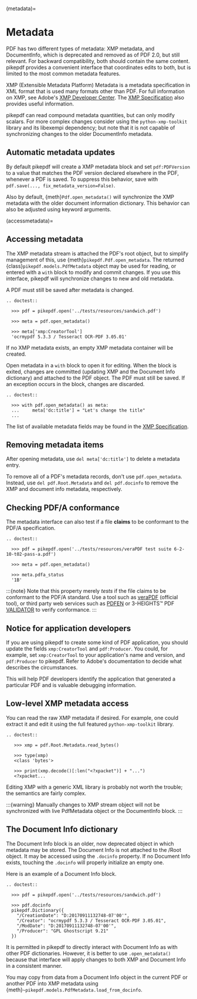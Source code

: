 (metadata)=

# Metadata

PDF has two different types of metadata: XMP metadata, and DocumentInfo, which
is deprecated and removed as of PDF 2.0, but still relevant. For backward
compatibility, both should contain the same content. pikepdf provides a convenient
interface that coordinates edits to both, but is limited to the most common
metadata features.

XMP (Extensible Metadata Platform) Metadata is a metadata specification in XML
format that is used many formats other than PDF. For full information on XMP,
see Adobe's [XMP Developer Center](https://www.adobe.com/devnet/xmp.html).
The [XMP Specification] also provides useful information.

pikepdf can read compound metadata quantities, but can only modify scalars. For
more complex changes consider using the `python-xmp-toolkit` library and its
libexempi dependency; but note that it is not capable of synchronizing changes
to the older DocumentInfo metadata.

## Automatic metadata updates

By default pikepdf will create a XMP metadata block and set `pdf:PDFVersion`
to a value that matches the PDF version declared elsewhere in the PDF, whenever
a PDF is saved. To suppress this behavior, save with
`pdf.save(..., fix_metadata_version=False)`.

Also by default, {meth}`Pdf.open_metadata()` will synchronize the XMP metadata
with the older document information dictionary. This behavior can also be
adjusted using keyword arguments.

(accessmetadata)=

## Accessing metadata

The XMP metadata stream is attached the PDF's root object, but to simplify
management of this, use {meth}`pikepdf.Pdf.open_metadata`. The returned
{class}`pikepdf.models.PdfMetadata` object may be used for reading, or entered
with a `with` block to modify and commit changes. If you use this interface,
pikepdf will synchronize changes to new and old metadata.

A PDF must still be saved after metadata is changed.

```{eval-rst}
.. doctest::

  >>> pdf = pikepdf.open('../tests/resources/sandwich.pdf')

  >>> meta = pdf.open_metadata()

  >>> meta['xmp:CreatorTool']
  'ocrmypdf 5.3.3 / Tesseract OCR-PDF 3.05.01'
```

If no XMP metadata exists, an empty XMP metadata container will be created.

Open metadata in a `with` block to open it for editing. When the block is
exited, changes are committed (updating XMP and the Document Info dictionary)
and attached to the PDF object. The PDF must still be saved. If an exception
occurs in the block, changes are discarded.

```{eval-rst}
.. doctest::

  >>> with pdf.open_metadata() as meta:
  ...     meta['dc:title'] = "Let's change the title"
  ...
```

The list of available metadata fields may be found in the [XMP Specification].

## Removing metadata items

After opening metadata, use `del meta['dc:title']` to delete a metadata entry.

To remove all of a PDF's metadata records, don't use `pdf.open_metadata`.
Instead, use `del pdf.Root.Metadata` and `del pdf.docinfo`
to remove the XMP and document info metadata, respectively.

## Checking PDF/A conformance

The metadata interface can also test if a file **claims** to be conformant
to the PDF/A specification.

```{eval-rst}
.. doctest::

  >>> pdf = pikepdf.open('../tests/resources/veraPDF test suite 6-2-10-t02-pass-a.pdf')

  >>> meta = pdf.open_metadata()

  >>> meta.pdfa_status
  '1B'
```

:::{note}
Note that this property merely *tests* if the file claims to be conformant to
the PDF/A standard. Use a tool such as [veraPDF] (official tool), or third party
web services such as [PDFEN] or 3-HEIGHTS™ PDF [VALIDATOR] to verify conformance.
:::

## Notice for application developers

If you are using pikepdf to create some kind of PDF application, you should
update the fields `xmp:CreatorTool` and `pdf:Producer`. You could, for
example, set `xmp:CreatorTool` to your application's name and version, and
`pdf:Producer` to pikepdf. Refer to Adobe's documentation to decide what
describes the circumstances.

This will help PDF developers identify the application that generated a
particular PDF and is valuable debugging information.

## Low-level XMP metadata access

You can read the raw XMP metadata if desired. For example, one could extract it and
edit it using the full featured `python-xmp-toolkit` library.

```{eval-rst}
.. doctest::

   >>> xmp = pdf.Root.Metadata.read_bytes()

   >>> type(xmp)
   <class 'bytes'>

   >>> print(xmp.decode()[:len("<?xpacket")] + "...")
   <?xpacket...
```

Editing XMP with a generic XML library is probably not worth the trouble; the
semantics are fairly complex.

:::{warning}
Manually changes to XMP stream object will not be synchronized with live
PdfMetadata object or the DocumentInfo block.
:::

## The Document Info dictionary

The Document Info block is an older, now deprecated object in which metadata
may be stored. The Document Info is not attached to the /Root object.
It may be accessed using the `.docinfo` property. If no Document Info exists,
touching the `.docinfo` will properly initialize an empty one.

Here is an example of a Document Info block.

```{eval-rst}
.. doctest::

  >>> pdf = pikepdf.open('../tests/resources/sandwich.pdf')

  >>> pdf.docinfo
  pikepdf.Dictionary({
    "/CreationDate": "D:20170911132748-07'00'",
    "/Creator": "ocrmypdf 5.3.3 / Tesseract OCR-PDF 3.05.01",
    "/ModDate": "D:20170911132748-07'00'",
    "/Producer": "GPL Ghostscript 9.21"
  })
```

It is permitted in pikepdf to directly interact with Document Info as with
other PDF dictionaries. However, it is better to use `.open_metadata()`
because that interface will apply changes to both XMP and Document Info in a
consistent manner.

You may copy from data from a Document Info object in the current PDF or another
PDF into XMP metadata using {meth}`~pikepdf.models.PdfMetadata.load_from_docinfo`.

[pdfen]: https://www.pdfen.com/pdf-a-validator
[validator]: https://www.pdf-online.com/osa/validate.aspx
[verapdf]: https://verapdf.org/
[xmp specification]: https://github.com/adobe/XMP-Toolkit-SDK/blob/main/docs/XMPSpecificationPart1.pdf
